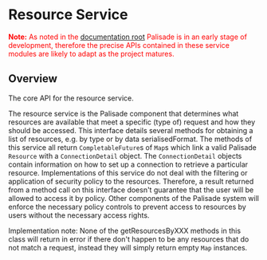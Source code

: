# Resource Service

<span style="color:red">**Note:** As noted in the [documentation root](../../README.md) Palisade is in an early stage of development, therefore the precise APIs contained in these service modules are likely to adapt as the project matures.</span>

## Overview

The core API for the resource service.

The resource service is the Palisade component that determines what resources are available that meet a specific
(type of) request and how they should be accessed. This interface details several methods for obtaining a list of
resources, e.g. by type or by data serialisedFormat. The methods of this service all return `CompletableFuture`s of
`Map`s which link a valid Palisade `Resource` with a `ConnectionDetail` object. The
`ConnectionDetail` objects contain information on how to set up a connection to retrieve a particular resource.
Implementations of this service do not deal with the filtering or application of security policy to the resources.
Therefore, a result returned from a method call on this interface doesn't guarantee that the user will be allowed to
access it by policy. Other components of the Palisade system will enforce the necessary policy controls to prevent
access to resources by users without the necessary access rights.

Implementation note: None of the getResourcesByXXX  methods in this class will return in error if there
don't happen to be any resources that do not match a request, instead they will simply return empty `Map`
instances.